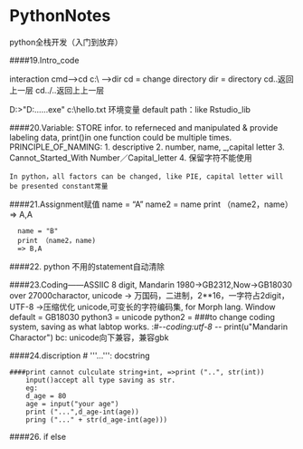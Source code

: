 # PythonNotes
python全栈开发（入门到放弃）

####19.Intro_code

interaction
  cmd-->cd c:\ -->dir
  cd = change directory 
  dir = directory
  cd..返回上一层
  cd../..返回上上一层
  
  D:\>"D:...\...exe" c:\hello.txt
  环境变量
      default path：like Rstudio_lib
  
####20.Variable:
    STORE infor. to referneced and manipulated & provide labeling data,
    print()in one function could be multiple times.
    PRINCIPLE_OF_NAMING:
    1. descriptive
    2. number, name, _,capital letter
    3. Cannot_Started_With Number／Capital_letter
    4. 保留字符不能使用
    
    In python，all factors can be changed, like PIE, capital letter will be presented constant常量
    
 
 
####21.Assignment赋值
      name = “A”
      name2 = name
      print （name2，name）
      => A,A
      
      name = "B"
      print （name2，name)
      => B,A
      
####22.
    python 不用的statement自动清除
    
    
####23.Coding——ASSIIC 
    8 digit, Mandarin 1980->GB2312,Now->GB18030 over 27000charactor,
    unicode -> 万国码，二进制，2**16，一字符占2digit，
    UTF-8 ->压缩优化 unicode,可变长的字符编码集, for Morph lang.
    Window default = GB18030
    python3 = unicode
    python2 =
    ###to change coding system, saving as what labtop works.
        :#-*-coding:utf-8 -*-
        print(u"Mandarin Charactor")
        bc: unicode向下兼容，兼容gbk
        
    
####24.discription
    # 
    '''...''': docstring 
    
    ####print cannot culculate string+int, =>print ("..", str(int))
        input()accept all type saving as str.
        eg:
        d_age = 80
        age = input("your age")
        print ("...",d_age-int(age))
        pring ("..." + str(d_age-int(age)))
        
    
####26. if else















